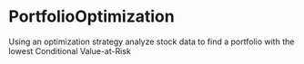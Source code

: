 # PortfolioOptimization
Using an optimization strategy analyze stock data to find a portfolio with the lowest Conditional Value-at-Risk
